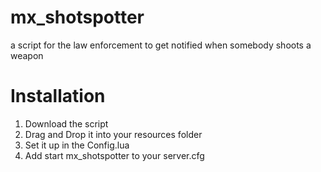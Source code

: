 # mx_shotspotter

a script for the law enforcement to get notified when somebody shoots a weapon


# Installation

1. Download the script
2. Drag and Drop it into your resources folder
3. Set it up in the Config.lua
4. Add start mx_shotspotter to your server.cfg

